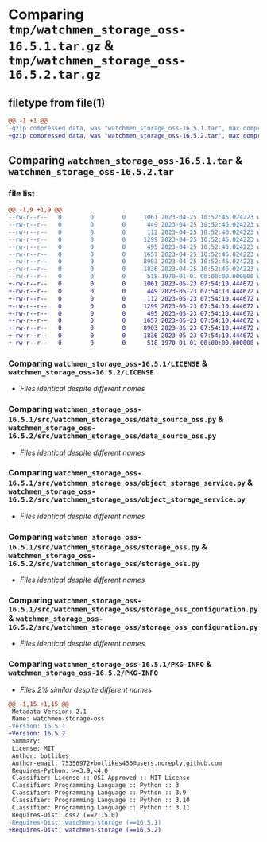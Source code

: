 # Comparing `tmp/watchmen_storage_oss-16.5.1.tar.gz` & `tmp/watchmen_storage_oss-16.5.2.tar.gz`

## filetype from file(1)

```diff
@@ -1 +1 @@
-gzip compressed data, was "watchmen_storage_oss-16.5.1.tar", max compression
+gzip compressed data, was "watchmen_storage_oss-16.5.2.tar", max compression
```

## Comparing `watchmen_storage_oss-16.5.1.tar` & `watchmen_storage_oss-16.5.2.tar`

### file list

```diff
@@ -1,9 +1,9 @@
--rw-r--r--   0        0        0     1061 2023-04-25 10:52:46.024223 watchmen_storage_oss-16.5.1/LICENSE
--rw-r--r--   0        0        0      449 2023-04-25 10:52:46.024223 watchmen_storage_oss-16.5.1/pyproject.toml
--rw-r--r--   0        0        0      112 2023-04-25 10:52:46.024223 watchmen_storage_oss-16.5.1/src/watchmen_storage_oss/__init__.py
--rw-r--r--   0        0        0     1299 2023-04-25 10:52:46.024223 watchmen_storage_oss-16.5.1/src/watchmen_storage_oss/data_source_oss.py
--rw-r--r--   0        0        0      495 2023-04-25 10:52:46.024223 watchmen_storage_oss-16.5.1/src/watchmen_storage_oss/object_defs_oss.py
--rw-r--r--   0        0        0     1657 2023-04-25 10:52:46.024223 watchmen_storage_oss-16.5.1/src/watchmen_storage_oss/object_storage_service.py
--rw-r--r--   0        0        0     8903 2023-04-25 10:52:46.024223 watchmen_storage_oss-16.5.1/src/watchmen_storage_oss/storage_oss.py
--rw-r--r--   0        0        0     1836 2023-04-25 10:52:46.024223 watchmen_storage_oss-16.5.1/src/watchmen_storage_oss/storage_oss_configuration.py
--rw-r--r--   0        0        0      518 1970-01-01 00:00:00.000000 watchmen_storage_oss-16.5.1/PKG-INFO
+-rw-r--r--   0        0        0     1061 2023-05-23 07:54:10.444672 watchmen_storage_oss-16.5.2/LICENSE
+-rw-r--r--   0        0        0      449 2023-05-23 07:54:10.444672 watchmen_storage_oss-16.5.2/pyproject.toml
+-rw-r--r--   0        0        0      112 2023-05-23 07:54:10.444672 watchmen_storage_oss-16.5.2/src/watchmen_storage_oss/__init__.py
+-rw-r--r--   0        0        0     1299 2023-05-23 07:54:10.444672 watchmen_storage_oss-16.5.2/src/watchmen_storage_oss/data_source_oss.py
+-rw-r--r--   0        0        0      495 2023-05-23 07:54:10.444672 watchmen_storage_oss-16.5.2/src/watchmen_storage_oss/object_defs_oss.py
+-rw-r--r--   0        0        0     1657 2023-05-23 07:54:10.444672 watchmen_storage_oss-16.5.2/src/watchmen_storage_oss/object_storage_service.py
+-rw-r--r--   0        0        0     8903 2023-05-23 07:54:10.444672 watchmen_storage_oss-16.5.2/src/watchmen_storage_oss/storage_oss.py
+-rw-r--r--   0        0        0     1836 2023-05-23 07:54:10.444672 watchmen_storage_oss-16.5.2/src/watchmen_storage_oss/storage_oss_configuration.py
+-rw-r--r--   0        0        0      518 1970-01-01 00:00:00.000000 watchmen_storage_oss-16.5.2/PKG-INFO
```

### Comparing `watchmen_storage_oss-16.5.1/LICENSE` & `watchmen_storage_oss-16.5.2/LICENSE`

 * *Files identical despite different names*

### Comparing `watchmen_storage_oss-16.5.1/src/watchmen_storage_oss/data_source_oss.py` & `watchmen_storage_oss-16.5.2/src/watchmen_storage_oss/data_source_oss.py`

 * *Files identical despite different names*

### Comparing `watchmen_storage_oss-16.5.1/src/watchmen_storage_oss/object_storage_service.py` & `watchmen_storage_oss-16.5.2/src/watchmen_storage_oss/object_storage_service.py`

 * *Files identical despite different names*

### Comparing `watchmen_storage_oss-16.5.1/src/watchmen_storage_oss/storage_oss.py` & `watchmen_storage_oss-16.5.2/src/watchmen_storage_oss/storage_oss.py`

 * *Files identical despite different names*

### Comparing `watchmen_storage_oss-16.5.1/src/watchmen_storage_oss/storage_oss_configuration.py` & `watchmen_storage_oss-16.5.2/src/watchmen_storage_oss/storage_oss_configuration.py`

 * *Files identical despite different names*

### Comparing `watchmen_storage_oss-16.5.1/PKG-INFO` & `watchmen_storage_oss-16.5.2/PKG-INFO`

 * *Files 2% similar despite different names*

```diff
@@ -1,15 +1,15 @@
 Metadata-Version: 2.1
 Name: watchmen-storage-oss
-Version: 16.5.1
+Version: 16.5.2
 Summary: 
 License: MIT
 Author: botlikes
 Author-email: 75356972+botlikes456@users.noreply.github.com
 Requires-Python: >=3.9,<4.0
 Classifier: License :: OSI Approved :: MIT License
 Classifier: Programming Language :: Python :: 3
 Classifier: Programming Language :: Python :: 3.9
 Classifier: Programming Language :: Python :: 3.10
 Classifier: Programming Language :: Python :: 3.11
 Requires-Dist: oss2 (==2.15.0)
-Requires-Dist: watchmen-storage (==16.5.1)
+Requires-Dist: watchmen-storage (==16.5.2)
```

